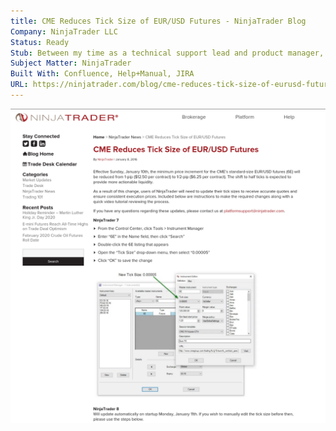 ```yaml
---
title: CME Reduces Tick Size of EUR/USD Futures - NinjaTrader Blog
Company: NinjaTrader LLC
Status: Ready
Stub: Between my time as a technical support lead and product manager, it was often my job to help catch wide-spread issues before they caused issues for the ecosystem of users. We often authored In Product Advisories that were also re-hosted on the NinjaTrader blog to assist in these scenarios. This is one example of the many advisories that I helped write and edit.
Subject Matter: NinjaTrader
Built With: Confluence, Help+Manual, JIRA
URL: https://ninjatrader.com/blog/cme-reduces-tick-size-of-eurusd-futures-2/
---
```

![alt text](./img/cme.png)
